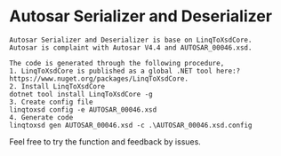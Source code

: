 # Autosar Serializer and Deserializer
    Autosar Serializer and Deserializer is base on LinqToXsdCore.
    Autosar is complaint with Autosar V4.4 and AUTOSAR_00046.xsd.

    The code is generated through the following procedure,
    1. LinqToXsdCore is published as a global .NET tool here:?https://www.nuget.org/packages/LinqToXsdCore.
    2. Install LinqToXsdCore 
    dotnet tool install LinqToXsdCore -g
    3. Create config file 
    linqtoxsd config -e AUTOSAR_00046.xsd
    4. Generate code 
    linqtoxsd gen AUTOSAR_00046.xsd -c .\AUTOSAR_00046.xsd.config

Feel free to try the function and feedback by issues.
